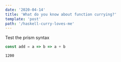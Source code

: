 ```yaml
---
date: '2020-04-14'
title: 'What do you know about function currying?'
template: 'post'
path: '/haskell-curry-loves-me'
---
```


Test the prism syntax

```javascript
const add = a => b => a + b
```

```terminal
1200
```
